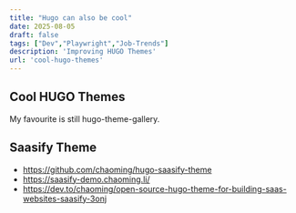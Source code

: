 ```yaml
---
title: "Hugo can also be cool"
date: 2025-08-05
draft: false
tags: ["Dev","Playwright","Job-Trends"]
description: 'Improving HUGO Themes'
url: 'cool-hugo-themes'
---
```



## Cool HUGO Themes

My favourite is still hugo-theme-gallery.




## Saasify Theme

* https://github.com/chaoming/hugo-saasify-theme
* https://saasify-demo.chaoming.li/
* https://dev.to/chaoming/open-source-hugo-theme-for-building-saas-websites-saasify-3onj